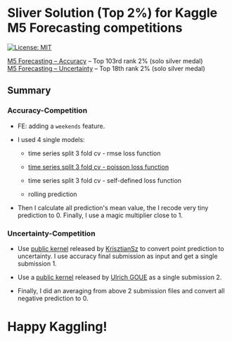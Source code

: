 # Sliver Solution (Top 2%) for Kaggle M5 Forecasting competitions

[![License: MIT](https://img.shields.io/badge/License-MIT-purple.svg)](https://opensource.org/licenses/MIT)


[M5 Forecasting – Accuracy](https://www.kaggle.com/c/m5-forecasting-accuracy) – Top 103rd rank 2% (solo silver medal)   
[M5 Forecasting – Uncertainty](https://www.kaggle.com/c/m5-forecasting-uncertainty) – Top 18th rank 2% (solo silver medal)  

## Summary

### Accuracy-Competition

+ FE: adding a `weekends` feature.

+ I used 4 single models:
    
    + time series split 3 fold cv - rmse loss function
    
    + [time series split 3 fold cv - poisson loss function](https://www.kaggle.com/rikdifos/timeseriessplit-cv-poisson)
    
    + time series split 3 fold cv - self-defined loss function
    
    + rolling prediction

+ Then I calculate all prediction's mean value, the I recode very tiny prediction to 0. Finally, I use a magic multiplier close to 1.

### Uncertainty-Competition

+ Use [public kernel](https://www.kaggle.com/szmnkrisz97/point-to-uncertainty-different-ranges-per-level) released by [KrisztianSz](https://www.kaggle.com/szmnkrisz97) to convert point prediction to uncertainty. I use accuracy final submission as input and get a single submission 1.

+ Use a [public kernel](https://www.kaggle.com/ulrich07/quantile-regression-with-keras) released by [Ulrich GOUE](https://www.kaggle.com/ulrich07) as a single submission 2.

+ Finally, I did an averaging from above 2 submission files and convert all negative prediction to 0.

# Happy Kaggling!











